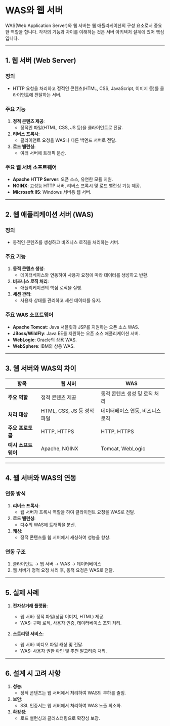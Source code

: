 # WAS와 웹 서버

WAS(Web Application Server)와 웹 서버는 웹 애플리케이션의 구성 요소로서 중요한 역할을 합니다. 각각의 기능과 차이를 이해하는 것은 서버 아키텍처 설계에 있어 핵심입니다.

---

## 1. 웹 서버 (Web Server)

### 정의
- HTTP 요청을 처리하고 정적인 콘텐츠(HTML, CSS, JavaScript, 이미지 등)를 클라이언트에 전달하는 서버.

### 주요 기능
1. **정적 콘텐츠 제공**:
   - 정적인 파일(HTML, CSS, JS 등)을 클라이언트로 전달.
2. **리버스 프록시**:
   - 클라이언트 요청을 WAS나 다른 백엔드 서버로 전달.
3. **로드 밸런싱**:
   - 여러 서버에 트래픽 분산.

### 주요 웹 서버 소프트웨어
- **Apache HTTP Server**: 오픈 소스, 유연한 모듈 지원.
- **NGINX**: 고성능 HTTP 서버, 리버스 프록시 및 로드 밸런싱 기능 제공.
- **Microsoft IIS**: Windows 서버용 웹 서버.

---

## 2. 웹 애플리케이션 서버 (WAS)

### 정의
- 동적인 콘텐츠를 생성하고 비즈니스 로직을 처리하는 서버.

### 주요 기능
1. **동적 콘텐츠 생성**:
   - 데이터베이스와 연동하여 사용자 요청에 따라 데이터를 생성하고 반환.
2. **비즈니스 로직 처리**:
   - 애플리케이션의 핵심 로직을 실행.
3. **세션 관리**:
   - 사용자 상태를 관리하고 세션 데이터를 유지.

### 주요 WAS 소프트웨어
- **Apache Tomcat**: Java 서블릿과 JSP를 지원하는 오픈 소스 WAS.
- **JBoss/WildFly**: Java EE를 지원하는 오픈 소스 애플리케이션 서버.
- **WebLogic**: Oracle의 상용 WAS.
- **WebSphere**: IBM의 상용 WAS.

---

## 3. 웹 서버와 WAS의 차이

| 항목            | 웹 서버                      | WAS                           |
|-----------------|-----------------------------|-------------------------------|
| **주요 역할**   | 정적 콘텐츠 제공            | 동적 콘텐츠 생성 및 로직 처리 |
| **처리 대상**   | HTML, CSS, JS 등 정적 파일  | 데이터베이스 연동, 비즈니스 로직 |
| **주요 프로토콜** | HTTP, HTTPS                 | HTTP, HTTPS                   |
| **예시 소프트웨어** | Apache, NGINX              | Tomcat, WebLogic              |

---

## 4. 웹 서버와 WAS의 연동

### 연동 방식
1. **리버스 프록시**:
   - 웹 서버가 프록시 역할을 하여 클라이언트 요청을 WAS로 전달.
2. **로드 밸런싱**:
   - 다수의 WAS에 트래픽을 분산.
3. **캐싱**:
   - 정적 콘텐츠를 웹 서버에서 캐싱하여 성능을 향상.

### 연동 구조
1. 클라이언트 → 웹 서버 → WAS → 데이터베이스
2. 웹 서버가 정적 요청 처리 후, 동적 요청은 WAS로 전달.

---

## 5. 실제 사례

1. **전자상거래 플랫폼**:
   - 웹 서버: 정적 파일(상품 이미지, HTML) 제공.
   - WAS: 구매 로직, 사용자 인증, 데이터베이스 조회 처리.

2. **스트리밍 서비스**:
   - 웹 서버: 비디오 파일 캐싱 및 전달.
   - WAS: 사용자 권한 확인 및 추천 알고리즘 처리.

---

## 6. 설계 시 고려 사항

1. **성능**:
   - 정적 콘텐츠는 웹 서버에서 처리하여 WAS의 부하를 줄임.
2. **보안**:
   - SSL 인증서는 웹 서버에서 처리하여 WAS 노출 최소화.
3. **확장성**:
   - 로드 밸런싱과 클러스터링으로 확장성 보장.